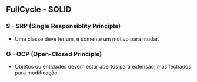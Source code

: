 ## FullCycle - SOLID
### S - SRP (Single Responsiblity Principle)
- Uma classe deve ter um, e somente um motivo para mudar.

### O - OCP (Open-Closed Principle)
- Objetos ou entidades devem estar abertos para extensão, mas fechados para modificação.

